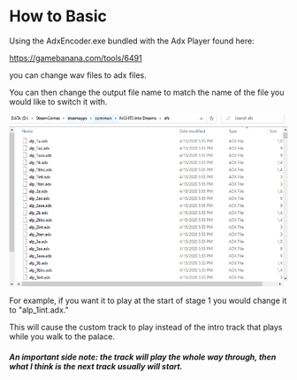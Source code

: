 # How to Basic

Using the AdxEncoder.exe bundled with the Adx Player found here:

https://gamebanana.com/tools/6491

you can change wav files to adx files.

You can then change the output file name to match the name of the file you would like to switch it with.

![songList](https://raw.githubusercontent.com/SmallMistake/Modding-NiD/main/Music/Pictures/audioLocation.PNG)

For example, if you want it to play at the start of stage 1 you would change it to "alp_1int.adx."

This will cause the custom track to play instead of the intro track that plays while you walk to the palace. 

##### An important side note: the track will play the whole way through, then what I think is the next track usually will start.
